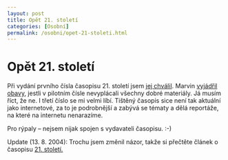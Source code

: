 ```yaml
---
layout: post
title: Opět 21. století
categories: [Osobní]
permalink: /osobni/opet-21-stoleti.html
---
```

# Opět 21. století

Při vydání prvního čísla časopisu 21. století jsem [jej chválil](http://sweb.cz/techblog/2003-04.html#202224). Marvin [vyjádřil obavy](http://www.elka.cz/denik/nazor.php?ide=202224&nick=techblog), jestli v pilotním čísle nevyplácali všechny dobré materiály. Já musím říct, že ne. I třetí číslo se mi velmi líbí. Tištěný časopis sice není tak aktuální jako internetové, za to je podrobnější a zabývá se tématy a dělá reportáže, na které na internetu nenarazíme.

Pro rýpaly – nejsem nijak spojen s vydavateli časopisu. :-)

Update (13. 8. 2004): Trochu jsem změnil názor, takže si přečtěte článek o časopisu [21\. století.](http://www.techblog.cz/clanky/casopis-21-stoleti.html)

